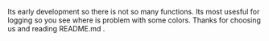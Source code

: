 Its early development so there is not so many functions. Its most usesful for logging so you see where is problem with some colors.
Thanks for choosing us and reading README.md .
